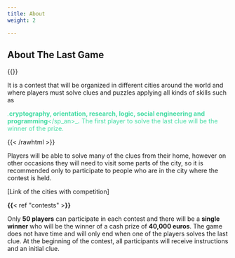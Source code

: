 ```yaml
---
title: About
weight: 2

---
```

## About The Last Game

{{<rawhtml >}}

It is a contest that will be organized in different cities around the world and where players must solve clues and puzzles applying all kinds of skills such as 

<span style="color:#42DCA3">_._**cryptography, orientation, research, logic, social engineering and programming**</sp_an>_**.** The first player to solve the last clue will be the winner of the prize.

{{< /rawhtml >}}

Players will be able to solve many of the clues from their home, however on other occasions they will need to visit some parts of the city, so it is recommended only to participate to people who are in the city where the contest is held.

\[Link of the cities with competition\]

**{{**< ref "contests" >**}}**

Only **50 players** can participate in each contest and there will be a **single winner** who will be the winner of a cash prize of **40,000 euros**. The game does not have time and will only end when one of the players solves the last clue. At the beginning of the contest, all participants will receive instructions and an initial clue.

<!---
![Example image](/img/demo.jpg)
\-->